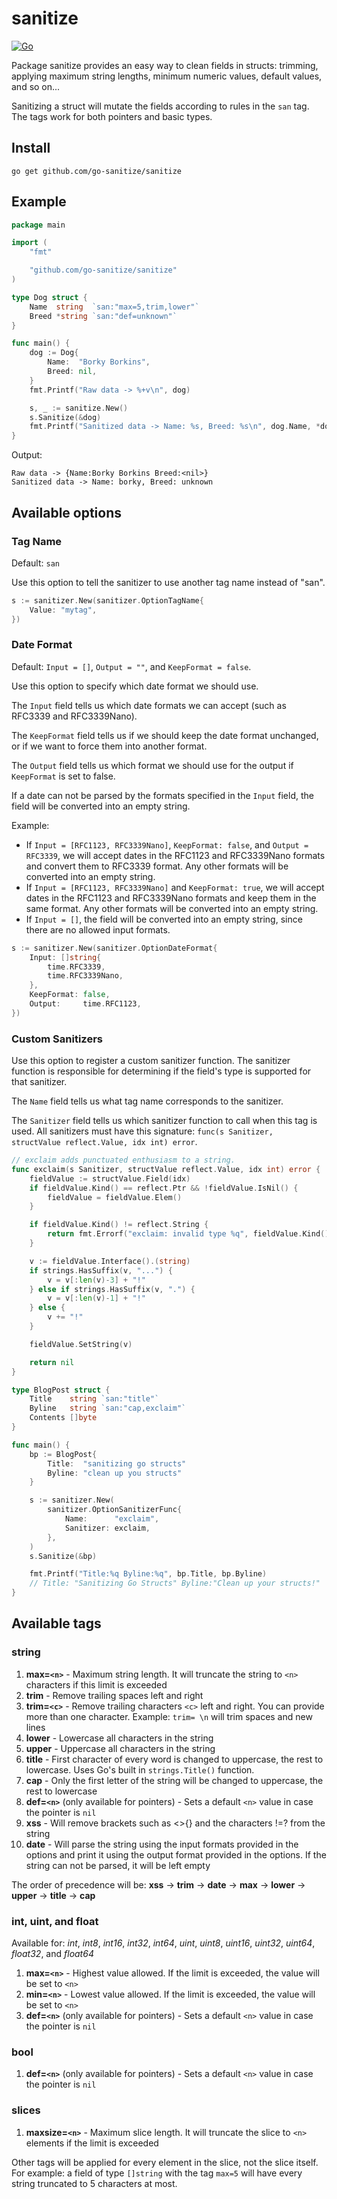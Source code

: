 # sanitize

[![Go](https://github.com/go-sanitize/sanitize/actions/workflows/go.yml/badge.svg)](https://github.com/go-sanitize/sanitize/actions/workflows/go.yml)

Package sanitize provides an easy way to clean fields in structs: trimming, applying maximum string lengths, minimum numeric values, default values, and so on...

Sanitizing a struct will mutate the fields according to rules in the `san` tag. The tags work for both pointers and basic types.


## Install

`go get github.com/go-sanitize/sanitize`


## Example

```go
package main

import (
	"fmt"

	"github.com/go-sanitize/sanitize"
)

type Dog struct {
	Name  string  `san:"max=5,trim,lower"`
	Breed *string `san:"def=unknown"`
}

func main() {
	dog := Dog{
		Name:  "Borky Borkins",
		Breed: nil,
	}
	fmt.Printf("Raw data -> %+v\n", dog)

	s, _ := sanitize.New()
	s.Sanitize(&dog)
	fmt.Printf("Sanitized data -> Name: %s, Breed: %s\n", dog.Name, *dog.Breed)
}
```

Output:

```
Raw data -> {Name:Borky Borkins Breed:<nil>}
Sanitized data -> Name: borky, Breed: unknown
```

## Available options

### Tag Name

Default: `san`

Use this option to tell the sanitizer to use another tag name instead of "san".

```go
s := sanitizer.New(sanitizer.OptionTagName{
    Value: "mytag",
})
```

### Date Format

Default: `Input = []`, `Output = ""`, and `KeepFormat = false`.

Use this option to specify which date format we should use.

The `Input` field tells us which date formats we can accept (such as RFC3339 and RFC3339Nano).

The `KeepFormat` field tells us if we should keep the date format unchanged, or if we want to force them into another format.

The `Output` field tells us which format we should use for the output if `KeepFormat` is set to false.

If a date can not be parsed by the formats specified in the `Input` field, the field will be converted into an empty string.

Example:
- If `Input = [RFC1123, RFC3339Nano]`, `KeepFormat: false`, and `Output = RFC3339`, we will accept dates in the RFC1123 and RFC3339Nano formats and convert them to RFC3339 format. Any other formats will be converted into an empty string.
- If `Input = [RFC1123, RFC3339Nano]` and `KeepFormat: true`, we will accept dates in the RFC1123 and RFC3339Nano formats and keep them in the same format. Any other formats will be converted into an empty string.
- If `Input = []`, the field will be converted into an empty string, since there are no allowed input formats.

```go
s := sanitizer.New(sanitizer.OptionDateFormat{
    Input: []string{
        time.RFC3339,
        time.RFC3339Nano,
    },
    KeepFormat: false,
    Output:     time.RFC1123,
})
```

### Custom Sanitizers

Use this option to register a custom sanitizer function. The sanitizer function is responsible for determining if the field's type is supported for that sanitizer.

The `Name` field tells us what tag name corresponds to the sanitizer.

The `Sanitizer` field tells us which sanitizer function to call when this tag is used. All sanitizers must have this signature: `func(s Sanitizer, structValue reflect.Value, idx int) error`.

```go
// exclaim adds punctuated enthusiasm to a string.
func exclaim(s Sanitizer, structValue reflect.Value, idx int) error {
    fieldValue := structValue.Field(idx)
    if fieldValue.Kind() == reflect.Ptr && !fieldValue.IsNil() {
        fieldValue = fieldValue.Elem()
    }

    if fieldValue.Kind() != reflect.String {
        return fmt.Errorf("exclaim: invalid type %q", fieldValue.Kind().String())
    }

    v := fieldValue.Interface().(string)
    if strings.HasSuffix(v, "...") {
        v = v[:len(v)-3] + "!"
    } else if strings.HasSuffix(v, ".") {
        v = v[:len(v)-1] + "!"
    } else {
        v += "!"
    }

    fieldValue.SetString(v)

    return nil
}

type BlogPost struct {
    Title    string `san:"title"`
    Byline   string `san:"cap,exclaim"`
    Contents []byte
}

func main() {
    bp := BlogPost{
        Title:  "sanitizing go structs"
        Byline: "clean up you structs"
    }

    s := sanitizer.New(
        sanitizer.OptionSanitizerFunc{
            Name:      "exclaim",
            Sanitizer: exclaim,
        },
    )
    s.Sanitize(&bp)

    fmt.Printf("Title:%q Byline:%q", bp.Title, bp.Byline)
    // Title: "Sanitizing Go Structs" Byline:"Clean up your structs!"
}
```

## Available tags

### string

1. **max=`<n>`** - Maximum string length. It will truncate the string to `<n>` characters if this limit is exceeded
1. **trim** - Remove trailing spaces left and right
1. **trim=`<c>`** - Remove trailing characters `<c>` left and right. You can provide more than one character. Example: `trim= \n` will trim spaces and new lines
1. **lower** - Lowercase all characters in the string
1. **upper** - Uppercase all characters in the string
1. **title** - First character of every word is changed to uppercase, the rest to lowercase. Uses Go's built in `strings.Title()` function.
1. **cap** - Only the first letter of the string will be changed to uppercase, the rest to lowercase
1. **def=`<n>`** (only available for pointers) - Sets a default `<n>` value in case the pointer is `nil`
1. **xss** - Will remove brackets such as <>[](){} and the characters !=? from the string
1. **date** - Will parse the string using the input formats provided in the options and print it using the output format provided in the options. If the string can not be parsed, it will be left empty

The order of precedence will be: **xss** -> **trim** -> **date** -> **max** -> **lower** -> **upper** -> **title** -> **cap**


### int, uint, and float

Available for: *int*, *int8*, *int16*, *int32*, *int64*, *uint*, *uint8*, *uint16*, *uint32*, *uint64*, *float32*, and *float64*

1. **max=`<n>`** - Highest value allowed. If the limit is exceeded, the value will be set to `<n>`
1. **min=`<n>`** - Lowest value allowed. If the limit is exceeded, the value will be set to `<n>`
1. **def=`<n>`** (only available for pointers) - Sets a default `<n>` value in case the pointer is `nil`


### bool

1. **def=`<n>`** (only available for pointers) - Sets a default `<n>` value in case the pointer is `nil`


### slices

1. **maxsize=`<n>`** - Maximum slice length. It will truncate the slice to `<n>` elements if the limit is exceeded

Other tags will be applied for every element in the slice, not the slice itself. For example: a field of type `[]string` with the tag `max=5` will have every string truncated to 5 characters at most.
